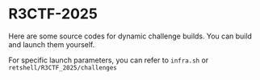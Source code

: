 # R3CTF-2025

Here are some source codes for dynamic challenge builds. You can build and launch them yourself. 

For specific launch parameters, you can refer to `infra.sh` or `retshell/R3CTF_2025/challenges`